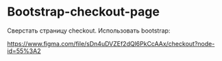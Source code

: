 # Bootstrap-checkout-page

Сверстать страницу checkout. Использовать bootstrap:

https://www.figma.com/file/sDn4uDVZEf2dQl6PkCcAAx/checkout?node-id=55%3A2
